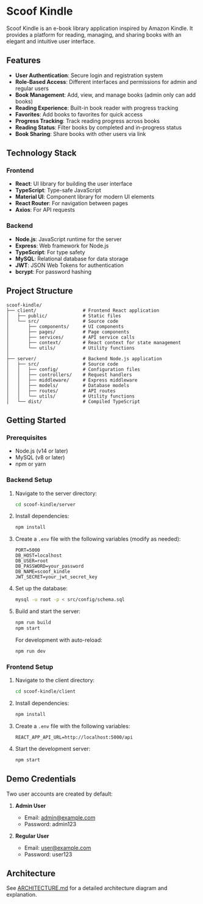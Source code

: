 # Scoof Kindle

Scoof Kindle is an e-book library application inspired by Amazon Kindle. It provides a platform for reading, managing, and sharing books with an elegant and intuitive user interface.

## Features

- **User Authentication**: Secure login and registration system
- **Role-Based Access**: Different interfaces and permissions for admin and regular users
- **Book Management**: Add, view, and manage books (admin only can add books)
- **Reading Experience**: Built-in book reader with progress tracking
- **Favorites**: Add books to favorites for quick access
- **Progress Tracking**: Track reading progress across books
- **Reading Status**: Filter books by completed and in-progress status
- **Book Sharing**: Share books with other users via link

## Technology Stack

### Frontend
- **React**: UI library for building the user interface
- **TypeScript**: Type-safe JavaScript
- **Material UI**: Component library for modern UI elements
- **React Router**: For navigation between pages
- **Axios**: For API requests

### Backend
- **Node.js**: JavaScript runtime for the server
- **Express**: Web framework for Node.js
- **TypeScript**: For type safety
- **MySQL**: Relational database for data storage
- **JWT**: JSON Web Tokens for authentication
- **bcrypt**: For password hashing

## Project Structure

```
scoof-kindle/
├── client/                 # Frontend React application
│   ├── public/             # Static files
│   └── src/                # Source code
│       ├── components/     # UI components
│       ├── pages/          # Page components
│       ├── services/       # API service calls
│       ├── context/        # React context for state management
│       └── utils/          # Utility functions
│
├── server/                 # Backend Node.js application
│   ├── src/                # Source code
│   │   ├── config/         # Configuration files
│   │   ├── controllers/    # Request handlers
│   │   ├── middleware/     # Express middleware
│   │   ├── models/         # Database models
│   │   ├── routes/         # API routes
│   │   └── utils/          # Utility functions
│   └── dist/               # Compiled TypeScript
```

## Getting Started

### Prerequisites

- Node.js (v14 or later)
- MySQL (v8 or later)
- npm or yarn

### Backend Setup

1. Navigate to the server directory:
   ```bash
   cd scoof-kindle/server
   ```

2. Install dependencies:
   ```bash
   npm install
   ```

3. Create a `.env` file with the following variables (modify as needed):
   ```
   PORT=5000
   DB_HOST=localhost
   DB_USER=root
   DB_PASSWORD=your_password
   DB_NAME=scoof_kindle
   JWT_SECRET=your_jwt_secret_key
   ```

4. Set up the database:
   ```bash
   mysql -u root -p < src/config/schema.sql
   ```

5. Build and start the server:
   ```bash
   npm run build
   npm start
   ```
   
   For development with auto-reload:
   ```bash
   npm run dev
   ```

### Frontend Setup

1. Navigate to the client directory:
   ```bash
   cd scoof-kindle/client
   ```

2. Install dependencies:
   ```bash
   npm install
   ```

3. Create a `.env` file with the following variables:
   ```
   REACT_APP_API_URL=http://localhost:5000/api
   ```

4. Start the development server:
   ```bash
   npm start
   ```

## Demo Credentials

Two user accounts are created by default:

1. **Admin User**
   - Email: admin@example.com
   - Password: admin123

2. **Regular User**
   - Email: user@example.com
   - Password: user123

## Architecture

See [ARCHITECTURE.md](./ARCHITECTURE.md) for a detailed architecture diagram and explanation.
 
